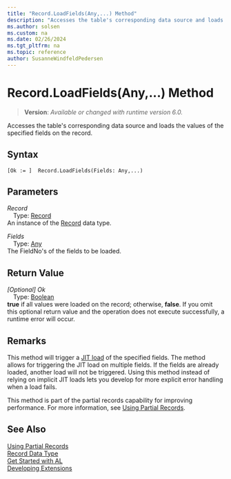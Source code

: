 ```yaml
---
title: "Record.LoadFields(Any,...) Method"
description: "Accesses the table's corresponding data source and loads the values of the specified fields on the record."
ms.author: solsen
ms.custom: na
ms.date: 02/26/2024
ms.tgt_pltfrm: na
ms.topic: reference
author: SusanneWindfeldPedersen
---
```

[//]: # (START>DO_NOT_EDIT)
[//]: # (IMPORTANT:Do not edit any of the content between here and the END>DO_NOT_EDIT.)
[//]: # (Any modifications should be made in the .xml files in the ModernDev repo.)
# Record.LoadFields(Any,...) Method
> **Version**: _Available or changed with runtime version 6.0._

Accesses the table's corresponding data source and loads the values of the specified fields on the record.


## Syntax
```AL
[Ok := ]  Record.LoadFields(Fields: Any,...)
```
## Parameters
*Record*  
&emsp;Type: [Record](record-data-type.md)  
An instance of the [Record](record-data-type.md) data type.  

*Fields*  
&emsp;Type: [Any](../any/any-data-type.md)  
The FieldNo's of the fields to be loaded.  


## Return Value
*[Optional] Ok*  
&emsp;Type: [Boolean](../boolean/boolean-data-type.md)  
**true** if all values were loaded on the record; otherwise, **false**. If you omit this optional return value and the operation does not execute successfully, a runtime error will occur.  


[//]: # (IMPORTANT: END>DO_NOT_EDIT)
## Remarks

This method will trigger a [JIT load](../../devenv-partial-records.md#jit) of the specified fields. The method allows for triggering the JIT load on multiple fields. If the fields are already loaded, another load will not be triggered. Using this method instead of relying on implicit JIT loads lets you develop for more explicit error handling when a load fails.

This method is part of the partial records capability for improving performance. For more information, see [Using Partial Records](../../devenv-partial-records.md).

## See Also

[Using Partial Records](../../devenv-partial-records.md)  
[Record Data Type](record-data-type.md)  
[Get Started with AL](../../devenv-get-started.md)  
[Developing Extensions](../../devenv-dev-overview.md)